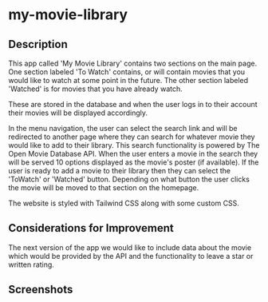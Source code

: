 # my-movie-library

## Description
This app called 'My Movie Library' contains two sections on the main page. One section labeled 'To Watch' contains, or will contain movies that you would like to watch at some point in the future. The other section labeled 'Watched' is for movies that you have already watch.

These are stored in the database and when the user logs in to their account their movies will be displayed accordingly.

In the menu navigation, the user can select the search link and will be redirected to another page where they can search for whatever movie they would like to add to their library. This search functionality is powered by The Open Movie Database API. When the user enters a movie in the search they will be served 10 options displayed as the movie's poster (if available). If the user is ready to add a movie to their library then they can select the 'ToWatch' or 'Watched' button. Depending on what button the user clicks the movie will be moved to that section on the homepage.

The website is styled with Tailwind CSS along with some custom CSS.

## Considerations for Improvement
The next version of the app we would like to include data about the movie which would be provided by the API and the functionality to leave a star or written rating.

## Screenshots
